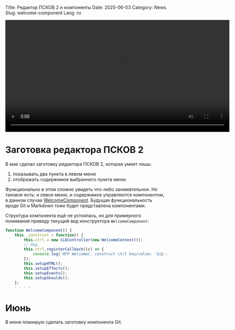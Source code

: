 Title: Редактор ПСКОВ 2 и компоненты
Date: 2025-06-03
Category: News
Slug: welcome-component
Lang: ru

<video controls width="700">
    <source src="../../images/2025-06_welcome-component.mp4" type="video/mp4"/>
</video>

# Заготовка редактора ПСКОВ 2

В мае сделал заготовку редактора ПСКОВ 2, которая умеет лишь:

1. показывать два пункта в левом меню
2. отображать содержимое выбранного пункта меню

Функционально в этом сложно увидеть что-либо занимательное. Но
таковое есть: и левое меню, и содержимое управляются компонентом,
в данном случае [WelcomeComponent][wcmp]. Будущая функциональность вроде Git
и Markdown тоже будет представлена компонентами.

Структура компонента ещё не устоялась, но для примерного понимания приведу
текущий вид конструктора `WelcomeComponent`:

```javascript
function WelcomeComponent() {
    this._construct = function() {
        this.ctrl = new CLDController(new WelcomeContext());
        // Dbg.
        this.ctrl.registerCallback((c) => {
            console.log(`ИГР WelcomeC._construct ctrl key/value: '${c.recentField}'/'${c.field(c.recentField)}'`);
        });
        this.setupHTML();
        this.setupEffects();
        this.setupEvents();
        this.setupShoulds();
    };
	- - - -
```

# Июнь

В июне планирую сделать заготовку компонента Git.

[wcmp]: https://github.com/kornerr/pskov2/blob/main/welcome.js
